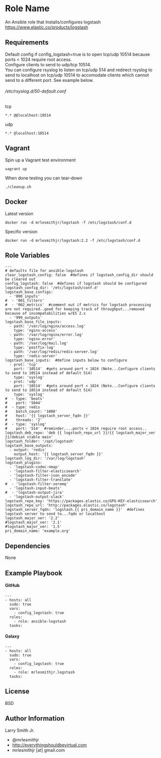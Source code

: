 Role Name
=========

An Ansible role that Installs/configures logstash https://www.elastic.co/products/logstash

Requirements
------------

Default config if config_logstash=true is to open tcp/udp 10514 because ports < 1024 require root access.  
Configure clients to send to udp/tcp 10514.  
You can configure rsyslog to listen on tcp/udp 514 and redirect rsyslog to send to localhost on tcp/udp 10514
to accomodate clients which cannot send to a different port. See example below.  
###### /etc/rsyslog.d/50-default.conf
tcp
````
*.* @@localhost:10514
````
udp
````
*.* @localhost:10514
````

Vagrant
-------
Spin up a Vagrant test environment  
````
vagrant up
````
When done testing you can tear-down  
````
./cleanup.sh
````

Docker
------
Latest version

````
docker run -d mrlesmithjr/logstash -f /etc/logstash/conf.d
````
Specific version  
````
docker run -d mrlesmithjr/logstash:2.2 -f /etc/logstash/conf.d
````  

Role Variables
--------------

````
---
# defaults file for ansible-logstash
clear_logstash_config: false  #defines if logstash_config_dir should be cleared out
config_logstash: false  #defines if logstash should be configured
logstash_config_dir: '/etc/logstash/conf.d'
logstash_base_configs:
  - '000_inputs'
#  - '001_filters'
#  - '002_metrics'  #comment out if metrics for logstash processing are not required..good for keeping track of throughput...removed because of incompatabilities w/ES 2.x
  - '999_outputs'
logstash_base_file_inputs:
  - path: '/var/log/nginx/access.log'
    type: 'nginx-access'
  - path: '/var/log/nginx/error.log'
    type: 'nginx-error'
  - path: '/var/log/mail.log'
    type: 'postfix-log'
  - path: '/var/log/redis/redis-server.log'
    type: 'redis-server'
logstash_base_inputs:  #define inputs below to configure
  - prot: 'tcp'
    port: '10514'  #gets around port < 1024 (Note...Configure clients to send to 10514 instead of default 514)
    type: 'syslog'
  - prot: 'udp'
    port: '10514'  #gets around port < 1024 (Note...Configure clients to send to 10514 instead of default 514)
    type: 'syslog'
#  - type: 'beats'
#    port: '5044'
#  - type: redis
#    batch_count: '1000'
#    host: '{{ logstash_server_fqdn }}'
#    threads: '2'
#  - type: 'syslog'
#    port: '514'  #reminder....ports < 1024 require root access..
logstash_deb_repo: 'deb {{ logstash_repo_url }}/{{ logstash_major_ver }}/debian stable main'
logstash_folder: '/opt/logstash'
logstash_base_outputs:
  - output: 'redis'
    output_host: '{{ logstash_server_fqdn }}'
logstash_log_dir: '/var/log/logstash'
logstash_plugins:
  - 'logstash-codec-nmap'
  - 'logstash-filter-elasticsearch'
  - 'logstash-filter-json_encode'
  - 'logstash-filter-translate'
#  - 'logstash-filter-zeromq'
  - 'logstash-input-beats'
#  - 'logstash-output-jira'
  - 'logstash-output-slack'
logstash_repo_key: 'https://packages.elastic.co/GPG-KEY-elasticsearch'
logstash_repo_url: 'http://packages.elastic.co/logstash'
logstash_server_fqdn: 'logstash.{{ pri_domain_name }}'  #defines logstash server to send to...fqdn or localhost
logstash_major_ver: '2.2'
#logstash_major_ver: '2.1'
#logstash_major_ver: '1.5'
pri_domain_name: 'example.org'
````

Dependencies
------------

None

Example Playbook
----------------

#### GitHub
````
---
- hosts: all
  sudo: true
  vars:
    - config_logstash: true
  roles:
    - role: ansible-logstash
  tasks:
````
#### Galaxy
````
---
- hosts: all
  sudo: true
  vars:
    - config_logstash: true
  roles:
    - role: mrlesmithjr.logstash
  tasks:
````

License
-------

BSD

Author Information
------------------

Larry Smith Jr.
- @mrlesmithjr
- http://everythingshouldbevirtual.com
- mrlesmithjr [at] gmail.com
